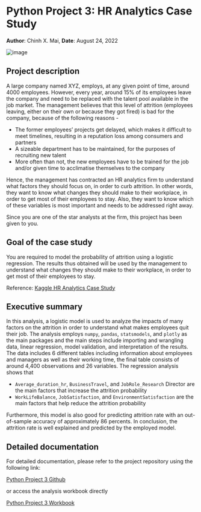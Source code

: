 # Python Project 3: HR Analytics Case Study 

**Author**: Chinh X. Mai, **Date**: August 24, 2022

![image](https://user-images.githubusercontent.com/89245616/187050037-2b64801d-6a18-4873-ae45-433016659e43.png)

## Project description

A large company named XYZ, employs, at any given point of time, around 4000 employees. However, every year, around 15% of its employees leave the company and need to be replaced with the talent pool available in the job market. The management believes that this level of attrition (employees leaving, either on their own or because they got fired) is bad for the company, because of the following reasons -

* The former employees’ projects get delayed, which makes it difficult to meet timelines, resulting in a reputation loss among consumers and partners 
* A sizeable department has to be maintained, for the purposes of recruiting new talent 
* More often than not, the new employees have to be trained for the job and/or given time to acclimatise themselves to the company 

Hence, the management has contracted an HR analytics firm to understand what factors they should focus on, in order to curb attrition. In other words, they want to know what changes they should make to their workplace, in order to get most of their employees to stay. Also, they want to know which of these variables is most important and needs to be addressed right away.

Since you are one of the star analysts at the firm, this project has been given to you.

## Goal of the case study

You are required to model the probability of attrition using a logistic regression. The results thus obtained will be used by the management to understand what changes they should make to their workplace, in order to get most of their employees to stay.

Reference: [Kaggle HR Analytics Case Study](https://www.kaggle.com/datasets/vjchoudhary7/hr-analytics-case-study?select=in_time.csv)

## Executive summary

In this analysis, a logistic model is used to analyze the impacts of many factors on the attrition in order to understand what makes employees quit their job. The analysis employs `numpy`, `pandas`, `statsmodels`, and `plotly` as the main packages and the main steps include importing and wrangling data, linear regression, model validation, and interpretation of the results. The data includes 6 different tables including information about employees and managers as well as their working time, the final table consists of around 4,400 observations and 26 variables. The regression analysis shows that

* `Average_duration_hr`, `BusinessTravel`, and `JobRole_Research` Director are the main factors that increase the attrition probability
* `WorkLifeBalance`, `JobSatisfaction`, and `EnvironmentSatisfaction` are the main factors that help reduce the attrition probability

Furthermore, this model is also good for predicting attrition rate with an out-of-sample accuracy of approximately 86 percents. In conclusion, the attrition rate is well explained and predicted by the employed model.

## Detailed documentation

For detailed documentation, please refer to the project repository using the following link:

[Python Project 3 Github](https://github.com/ChinhMaiGit/Project-Python-3/)

or access the analysis workbook directly

[Python Project 3 Workbook](/html/project3.html)

